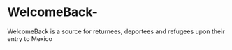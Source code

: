 # WelcomeBack-
WelcomeBack is a source for returnees, deportees and refugees upon their entry to Mexico
